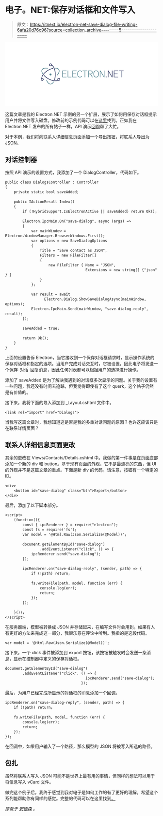 # 电子。NET:保存对话框和文件写入

> 原文：<https://itnext.io/electron-net-save-dialog-file-writing-6afa20d76c96?source=collection_archive---------5----------------------->

![](img/b7341d415102c9d243a05bfff4ef0905.png)

这篇文章是我的 Electron.NET 示例的另一个扩展，展示了如何用保存对话框提示用户并将文件写入磁盘。修改前的示例代码可以在[这里](https://github.com/elanderson/Electron.NET/tree/3b4e2c3a1d20b1215ea5691730935d922fdc353f)找到。正如我在 Electron.NET 发布的所有帖子一样，API 演示[回购](https://github.com/ElectronNET/electron.net-api-demos)帮了大忙。

对于本例，我们将向联系人详细信息页面添加一个导出按钮，将联系人导出为 JSON。

## 对话控制器

按照 API 演示的设置方式，我添加了一个 DialogController，代码如下。

```
public class DialogsController : Controller
{
    private static bool saveAdded;

    public IActionResult Index()
    {
        if (!HybridSupport.IsElectronActive || saveAdded) return Ok();

        Electron.IpcMain.On("save-dialog", async (args) =>
        {
            var mainWindow = Electron.WindowManager.BrowserWindows.First();
            var options = new SaveDialogOptions
            {
                Title = "Save contact as JSON",
                Filters = new FileFilter[]
                {
                    new FileFilter { Name = "JSON", 
                                     Extensions = new string[] {"json" } }
                }
            };

            var result = await 
                  Electron.Dialog.ShowSaveDialogAsync(mainWindow, options);
            Electron.IpcMain.Send(mainWindow, "save-dialog-reply", result);
        });

        saveAdded = true;

        return Ok();
    }
}
```

上面的设置告诉 Electron，当它接收到一个保存对话框请求时，显示操作系统的保存对话框和指定的选项。当用户完成对话交互时，它被设置，因此电子将发送一个保存-对话-回复消息，因此任何列表都可以根据用户的选择进行操作。

添加了 saveAdded 是为了解决我遇到的对话框多次显示的问题。关于我的设置有一些问题，我还没有时间去追踪，但我觉得即使有了这个 querk，这个帖子仍然是有价值的。

接下来，我将下面的导入添加到 _Layout.cshtml 文件中。

```
<link rel="import" href="Dialogs">
```

当我写这篇文章时，我想知道这是否是我的多重对话问题的原因？也许这应该只是在联系详情页面？

## 联系人详细信息页面更改

其余的更改在 Views/Contacts/Details.cshtml 中。我做的第一件事是在页面底部添加一个新的 div 和 button。基于现有页面的外观，它不是最漂亮的东西，但 UI 的外观并不是这篇文章的重点。下面是新 div 的代码。请注意，按钮有一个特定的 ID。

```
<div>
    <button id="save-dialog" class="btn">Export</button>
</div>
```

最后，添加了以下脚本部分。

```
<script>
    (function(){
        const { ipcRenderer } = require("electron");
        const fs = require('fs');
        var model = '@Html.Raw(Json.Serialize(@Model))';

        document.getElementById("save-dialog")
                .addEventListener("click", () => {
            ipcRenderer.send("save-dialog");
        });

        ipcRenderer.on("save-dialog-reply", (sender, path) => {
            if (!path) return;

            fs.writeFile(path, model, function (err) {
                console.log(err);
                return;
            });
        });

    }());
</script>
```

在服务器端，模型被转换成 JSON 并存储起来，在编写文件时会用到。如果有人有更好的方法来完成这一部分，我很乐意在评论中听到。我指的是这段代码。

```
var model = '@Html.Raw(Json.Serialize(@Model))';
```

接下来，一个 click 事件被添加到 export 按钮，该按钮被触发时会发送一条消息，显示在控制器中定义的保存对话框。

```
document.getElementById("save-dialog")
        .addEventListener("click", () => {
                                     ipcRenderer.send("save-dialog");
                                   });
```

最后，为用户已经完成所显示的对话框的消息添加一个回调。

```
ipcRenderer.on("save-dialog-reply", (sender, path) => {
    if (!path) return;

    fs.writeFile(path, model, function (err) {
        console.log(err);
        return;
    });
});
```

在回调中，如果用户输入了一个路径，那么模型的 JSON 将被写入所选的路径。

## 包扎

虽然将联系人写入 JSON 可能不是世界上最有用的事情，但同样的想法可以用于将信息写入 vCard 文件。

做完这个例子后，我终于感觉到我对电子是如何工作的有了更好的理解。希望这个系列能帮助你有同样的感觉。完整的代码可以在这里找到[。](https://github.com/elanderson/Electron.NET/tree/07a9faaceae7bd12290094345490990189677a6e)

*原载于* [*安德森*](https://elanderson.net/2018/06/electron-net-save-dialog-file-writing/) *。*